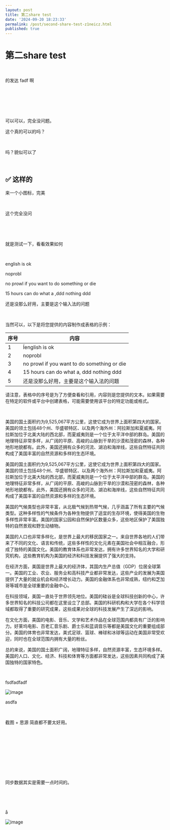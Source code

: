 ```yaml
---
layout: post
title: 第二share test
date: '2024-09-20 18:23:33'
permalink: /post/second-share-test-z1neicz.html
published: true
---
```


# 第二share test

‍

的发达 fadf 啊

‍

​​

‍

可以可以，完全没问题。

这个真的可以的吗？

‍

吗？貌似可以了

‍

## ✅ 这样的

来一个小图标，完美

‍

这个完全没问

‍

‍

就是测试一下，看看效果如何

‍

english is ok

 noprobl

no prowl  if you want to do something or die

15 hours can	do what a ,ddd   nothing	ddd

还是没那么好用，主要是这个输入法的问题

‍

当然可以，以下是将您提供的内容制作成表格的示例：

|序号|内容|
| ------| ---------------------------------------------|
|1|Íenglish is ok|
|2|noprobl|
|3|no prowl if you want to do something or die|
|4|15 hours can do what a, ddd nothing ddd|
|5|还是没那么好用，主要是这个输入法的问题|

请注意，表格中的序号是为了方便查看和引用，内容则是您提供的文本。如果需要在特定的软件或平台中创建表格，可能需要使用该平台的特定功能或格式。

‍

美国的国土面积约为9,525,067平方公里，这使它成为世界上面积第四大的国家。美国的领土包括48个州、华盛顿特区、以及两个海外州：阿拉斯加和夏威夷。阿拉斯加位于北美大陆的西北部，而夏威夷则是一个位于太平洋中部的群岛。美国的地理特征非常多样，从广阔的平原、高峻的山脉到干旱的沙漠和茂密的森林，各种地形地貌都有。此外，美国还拥有众多的河流、湖泊和海岸线，这些自然特征共同构成了美国丰富的自然资源和多样的生态环境。

美国的国土面积约为9,525,067平方公里，这使它成为世界上面积第四大的国家。美国的领土包括48个州、华盛顿特区、以及两个海外州：阿拉斯加和夏威夷。阿拉斯加位于北美大陆的西北部，而夏威夷则是一个位于太平洋中部的群岛。美国的地理特征非常多样，从广阔的平原、高峻的山脉到干旱的沙漠和茂密的森林，各种地形地貌都有。此外，美国还拥有众多的河流、湖泊和海岸线，这些自然特征共同构成了美国丰富的自然资源和多样的生态环境。

美国的气候类型也非常丰富，从北极气候到热带气候，几乎涵盖了所有主要的气候类型。这种多样性的气候条件为各种生物提供了适宜的生存环境，使得美国的生物多样性非常丰富。美国的国家公园和自然保护区数量众多，这些地区保护了美国独特的自然景观和野生动植物。

美国的人口也非常多样化，是世界上最大的移民国家之一。来自世界各地的人们带来了不同的文化、语言和传统，这些多样性的文化元素在美国社会中相互融合，形成了独特的美国文化。美国的教育体系也非常发达，拥有许多世界知名的大学和研究机构，这些教育机构为美国的经济和科技发展提供了强大的支持。

在经济方面，美国是世界上最大的经济体，其国内生产总值（GDP）位居全球第一。美国的工业、农业、服务业和高科技产业都非常发达，这些产业的发展为美国提供了大量的就业机会和经济增长动力。美国的金融体系也非常成熟，纽约和芝加哥等城市是全球重要的金融中心。

在科技领域，美国一直处于世界领先地位。美国的硅谷是全球科技创新的中心，许多世界知名的科技公司都在这里设立了总部。美国的科研机构和大学在各个科学领域都取得了重要的研究成果，这些成果对全球的科技发展产生了深远的影响。

在文化方面，美国的电影、音乐、文学和艺术作品在全球范围内都具有广泛的影响力。好莱坞电影、百老汇音乐剧、爵士乐和蓝调音乐等都是美国文化的重要组成部分。美国的体育也非常发达，美式足球、篮球、棒球和冰球等运动在美国非常受欢迎，同时也在全球范围内拥有大量的粉丝。

总的来说，美国的国土面积广阔，地理特征多样，自然资源丰富，生态环境多样。美国的人口、文化、经济、科技和体育等方面都非常发达，这些因素共同构成了美国独特的国家特色。

‍

fsdfadfadf

​![image](https://raw.githubusercontent.com/evanvip/evanvip.github.io/master/images/image-20240921100245-xf4uq38.png)​

asdfa

‍

截图 + 思源  简直都不要太好用。

‍

‍

‍

‍

‍

同步数据其实是需要一点时间的。

‍

‍

å

​![image](https://raw.githubusercontent.com/evanvip/evanvip.github.io/master/images/image-20240921092107-qg2k2gw.png)​

‍
